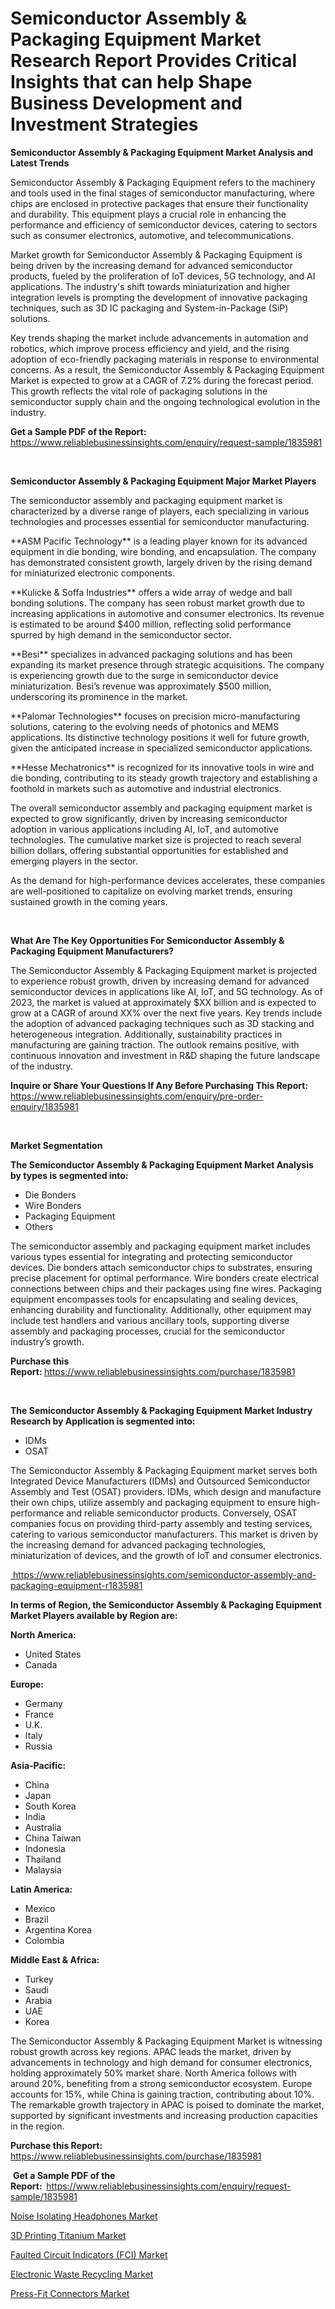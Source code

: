 <p><h1>Semiconductor Assembly & Packaging Equipment Market Research Report Provides Critical Insights that can help Shape Business Development and Investment Strategies</h1></p><p><strong>Semiconductor Assembly & Packaging Equipment Market Analysis and Latest Trends</strong></p>
<p><p>Semiconductor Assembly & Packaging Equipment refers to the machinery and tools used in the final stages of semiconductor manufacturing, where chips are enclosed in protective packages that ensure their functionality and durability. This equipment plays a crucial role in enhancing the performance and efficiency of semiconductor devices, catering to sectors such as consumer electronics, automotive, and telecommunications.</p><p>Market growth for Semiconductor Assembly & Packaging Equipment is being driven by the increasing demand for advanced semiconductor products, fueled by the proliferation of IoT devices, 5G technology, and AI applications. The industry's shift towards miniaturization and higher integration levels is prompting the development of innovative packaging techniques, such as 3D IC packaging and System-in-Package (SiP) solutions.</p><p>Key trends shaping the market include advancements in automation and robotics, which improve process efficiency and yield, and the rising adoption of eco-friendly packaging materials in response to environmental concerns. As a result, the Semiconductor Assembly & Packaging Equipment Market is expected to grow at a CAGR of 7.2% during the forecast period. This growth reflects the vital role of packaging solutions in the semiconductor supply chain and the ongoing technological evolution in the industry.</p></p>
<p><strong>Get a Sample PDF of the Report:&nbsp;</strong> <a href="https://www.reliablebusinessinsights.com/enquiry/request-sample/1835981?utm_campaign=1094&utm_medium=2&utm_source=Github&utm_content=ia&utm_term=16102024&utm_id=semiconductor-assembly-packaging-equipment">https://www.reliablebusinessinsights.com/enquiry/request-sample/1835981</a></p>
<p>&nbsp;</p>
<p><strong>Semiconductor Assembly & Packaging Equipment Major Market Players</strong></p>
<p><p>The semiconductor assembly and packaging equipment market is characterized by a diverse range of players, each specializing in various technologies and processes essential for semiconductor manufacturing.</p><p>**ASM Pacific Technology** is a leading player known for its advanced equipment in die bonding, wire bonding, and encapsulation. The company has demonstrated consistent growth, largely driven by the rising demand for miniaturized electronic components. </p><p>**Kulicke & Soffa Industries** offers a wide array of wedge and ball bonding solutions. The company has seen robust market growth due to increasing applications in automotive and consumer electronics. Its revenue is estimated to be around $400 million, reflecting solid performance spurred by high demand in the semiconductor sector.</p><p>**Besi** specializes in advanced packaging solutions and has been expanding its market presence through strategic acquisitions. The company is experiencing growth due to the surge in semiconductor device miniaturization. Besi’s revenue was approximately $500 million, underscoring its prominence in the market.</p><p>**Palomar Technologies** focuses on precision micro-manufacturing solutions, catering to the evolving needs of photonics and MEMS applications. Its distinctive technology positions it well for future growth, given the anticipated increase in specialized semiconductor applications.</p><p>**Hesse Mechatronics** is recognized for its innovative tools in wire and die bonding, contributing to its steady growth trajectory and establishing a foothold in markets such as automotive and industrial electronics.</p><p>The overall semiconductor assembly and packaging equipment market is expected to grow significantly, driven by increasing semiconductor adoption in various applications including AI, IoT, and automotive technologies. The cumulative market size is projected to reach several billion dollars, offering substantial opportunities for established and emerging players in the sector. </p><p>As the demand for high-performance devices accelerates, these companies are well-positioned to capitalize on evolving market trends, ensuring sustained growth in the coming years.</p></p>
<p>&nbsp;</p>
<p><strong>What Are The Key Opportunities For Semiconductor Assembly & Packaging Equipment Manufacturers?</strong></p>
<p><p>The Semiconductor Assembly & Packaging Equipment market is projected to experience robust growth, driven by increasing demand for advanced semiconductor devices in applications like AI, IoT, and 5G technology. As of 2023, the market is valued at approximately $XX billion and is expected to grow at a CAGR of around XX% over the next five years. Key trends include the adoption of advanced packaging techniques such as 3D stacking and heterogeneous integration. Additionally, sustainability practices in manufacturing are gaining traction. The outlook remains positive, with continuous innovation and investment in R&D shaping the future landscape of the industry.</p></p>
<p><strong>Inquire or Share Your Questions If Any Before Purchasing This Report:</strong> <a href="https://www.reliablebusinessinsights.com/enquiry/pre-order-enquiry/1835981?utm_campaign=1094&utm_medium=2&utm_source=Github&utm_content=ia&utm_term=16102024&utm_id=semiconductor-assembly-packaging-equipment">https://www.reliablebusinessinsights.com/enquiry/pre-order-enquiry/1835981</a></p>
<p>&nbsp;</p>
<p><strong>Market Segmentation</strong></p>
<p><strong>The Semiconductor Assembly & Packaging Equipment Market Analysis by types is segmented into:</strong></p>
<p><ul><li>Die Bonders</li><li>Wire Bonders</li><li>Packaging Equipment</li><li>Others</li></ul></p>
<p><p>The semiconductor assembly and packaging equipment market includes various types essential for integrating and protecting semiconductor devices. Die bonders attach semiconductor chips to substrates, ensuring precise placement for optimal performance. Wire bonders create electrical connections between chips and their packages using fine wires. Packaging equipment encompasses tools for encapsulating and sealing devices, enhancing durability and functionality. Additionally, other equipment may include test handlers and various ancillary tools, supporting diverse assembly and packaging processes, crucial for the semiconductor industry’s growth.</p></p>
<p><strong>Purchase this Report:&nbsp;</strong><a href="https://www.reliablebusinessinsights.com/purchase/1835981?utm_campaign=1094&utm_medium=2&utm_source=Github&utm_content=ia&utm_term=16102024&utm_id=semiconductor-assembly-packaging-equipment">https://www.reliablebusinessinsights.com/purchase/1835981</a></p>
<p>&nbsp;</p>
<p><strong>The Semiconductor Assembly & Packaging Equipment Market Industry Research by Application is segmented into:</strong></p>
<p><ul><li>IDMs</li><li>OSAT</li></ul></p>
<p><p>The Semiconductor Assembly & Packaging Equipment market serves both Integrated Device Manufacturers (IDMs) and Outsourced Semiconductor Assembly and Test (OSAT) providers. IDMs, which design and manufacture their own chips, utilize assembly and packaging equipment to ensure high-performance and reliable semiconductor products. Conversely, OSAT companies focus on providing third-party assembly and testing services, catering to various semiconductor manufacturers. This market is driven by the increasing demand for advanced packaging technologies, miniaturization of devices, and the growth of IoT and consumer electronics.</p></p>
<p><a href="https://www.reliablebusinessinsights.com/semiconductor-assembly-and-packaging-equipment-r1835981?utm_campaign=1094&utm_medium=2&utm_source=Github&utm_content=ia&utm_term=16102024&utm_id=semiconductor-assembly-packaging-equipment">&nbsp;https://www.reliablebusinessinsights.com/semiconductor-assembly-and-packaging-equipment-r1835981</a></p>
<p><strong>In terms of Region, the Semiconductor Assembly & Packaging Equipment Market Players available by Region are:</strong></p>
<p>
    <p> <strong> North America: </strong>
        <ul>
            <li>United States</li>
            <li>Canada</li>
        </ul>
        </p> 
    <p> <strong> Europe: </strong>
        <ul>
            <li>Germany</li>
            <li>France</li>
            <li>U.K.</li>
            <li>Italy</li>
            <li>Russia</li>
        </ul>
        </p> 
    <p> <strong> Asia-Pacific: </strong>
        <ul>
            <li>China</li>
            <li>Japan</li>
            <li>South Korea</li>
            <li>India</li>
            <li>Australia</li>
            <li>China Taiwan</li>
            <li>Indonesia</li>
            <li>Thailand</li>
            <li>Malaysia</li>
        </ul>
        </p> 
    <p> <strong> Latin America: </strong>
        <ul>
            <li>Mexico</li>
            <li>Brazil</li>
            <li>Argentina Korea</li>
            <li>Colombia</li>
        </ul>
        </p> 
    <p> <strong> Middle East & Africa: </strong>
        <ul>
            <li>Turkey</li>
            <li>Saudi</li>
            <li>Arabia</li>
            <li>UAE</li>
            <li>Korea</li>
        </ul>
    </p>
    </p>
<p><p>The Semiconductor Assembly & Packaging Equipment Market is witnessing robust growth across key regions. APAC leads the market, driven by advancements in technology and high demand for consumer electronics, holding approximately 50% market share. North America follows with around 20%, benefiting from a strong semiconductor ecosystem. Europe accounts for 15%, while China is gaining traction, contributing about 10%. The remarkable growth trajectory in APAC is poised to dominate the market, supported by significant investments and increasing production capacities in the region.</p></p>
<p><strong>Purchase this Report: </strong><a href="https://www.reliablebusinessinsights.com/purchase/1835981?utm_campaign=1094&utm_medium=2&utm_source=Github&utm_content=ia&utm_term=16102024&utm_id=semiconductor-assembly-packaging-equipment">https://www.reliablebusinessinsights.com/purchase/1835981</a></p>
<p>&nbsp;<strong>Get a Sample PDF of the Report:&nbsp;&nbsp;</strong><a href="https://www.reliablebusinessinsights.com/enquiry/request-sample/1835981?utm_campaign=1094&utm_medium=2&utm_source=Github&utm_content=ia&utm_term=16102024&utm_id=semiconductor-assembly-packaging-equipment">https://www.reliablebusinessinsights.com/enquiry/request-sample/1835981</a></p>
<p><strong></strong></p>
<p><p><a href="https://www.linkedin.com/pulse/noise-isolating-headphones-market-shifts-strategic-analysis-webzc?utm_campaign=1094&utm_medium=2&utm_source=Github&utm_content=ia&utm_term=16102024&utm_id=semiconductor-assembly-packaging-equipment">Noise Isolating Headphones Market</a></p><p><a href="https://www.linkedin.com/pulse/global-3d-printing-titanium-industry-analysis-report-market-pwgtc?utm_campaign=1094&utm_medium=2&utm_source=Github&utm_content=ia&utm_term=16102024&utm_id=semiconductor-assembly-packaging-equipment">3D Printing Titanium Market</a></p><p><a href="https://github.com/LoretaDushku585/Market-Research-Report-List-1/blob/main/faulted-circuit-indicators-fci-market.md?utm_campaign=1094&utm_medium=2&utm_source=Github&utm_content=ia&utm_term=16102024&utm_id=semiconductor-assembly-packaging-equipment">Faulted Circuit Indicators (FCI) Market</a></p><p><a href="https://www.linkedin.com/pulse/electronic-waste-recycling-market-size-growth-industry-analysis-i3onc?utm_campaign=1094&utm_medium=2&utm_source=Github&utm_content=ia&utm_term=16102024&utm_id=semiconductor-assembly-packaging-equipment">Electronic Waste Recycling Market</a></p><p><a href="https://github.com/florjvdva/Market-Research-Report-List-1/blob/main/press-fit-connectors-market.md?utm_campaign=1094&utm_medium=2&utm_source=Github&utm_content=ia&utm_term=16102024&utm_id=semiconductor-assembly-packaging-equipment">Press-Fit Connectors Market</a></p></p>